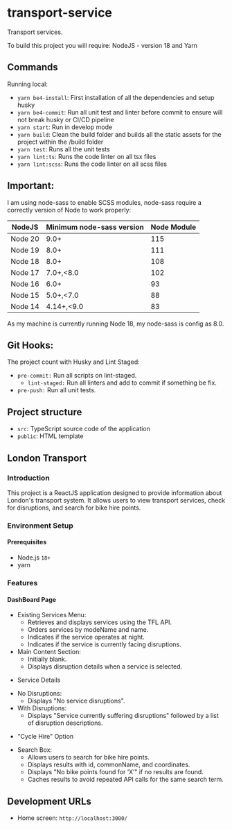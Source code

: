 # transport-service

Transport services.

To build this project you will require: NodeJS - version 18 and Yarn

## Commands

Running local:

 - `yarn be4-install`: First installation of all the dependencies and setup husky
 - `yarn be4-commit`: Run all unit test and linter before commit to ensure will not break husky or CI/CD pipeline
 - `yarn start`: Run in develop mode
 - `yarn build`: Clean the build folder and builds all the static assets for the project within the /build folder
 - `yarn test`: Runs all the unit tests
 - `yarn lint:ts`: Runs the code linter on all tsx files
 - `yarn lint:scss`: Runs the code linter on all scss files

## Important:

I am using node-sass to enable SCSS modules, node-sass require a correctly version of Node to work properly:

NodeJS  | Minimum node-sass version | Node Module
--------|--------------------------|------------
Node 20 | 9.0+                     | 115
Node 19 | 8.0+                     | 111
Node 18 | 8.0+                     | 108
Node 17 | 7.0+,<8.0                | 102
Node 16 | 6.0+                     | 93
Node 15 | 5.0+,<7.0                | 88
Node 14 | 4.14+,<9.0               | 83

As my machine is currently running Node 18, my node-sass is config as 8.0.

## Git Hooks:

The project count with Husky and Lint Staged:
 * `pre-commit:` Run all scripts on lint-staged.
   * `lint-staged:` Run all linters and add to commit if something be fix.
 * `pre-push:` Run all unit tests.

## Project structure

 - `src`: TypeScript source code of the application
 - `public`: HTML template

## London Transport
### Introduction
This project is a ReactJS application designed to provide information about London's transport system. It allows users to view transport services, check for disruptions, and search for bike hire points.

### Environment Setup
#### Prerequisites
* Node.js `18+`
* yarn

### Features
#### DashBoard Page
- Existing Services Menu:
    - Retrieves and displays services using the TFL API.
    - Orders services by modeName and name.
    - Indicates if the service operates at night.
    - Indicates if the service is currently facing disruptions.
- Main Content Section:
    - Initially blank.
    - Displays disruption details when a service is selected.

* Service Details
- No Disruptions:
    - Displays "No service disruptions".
- With Disruptions:
    - Displays "Service currently suffering disruptions" followed by a list of disruption descriptions.
* "Cycle Hire" Option
- Search Box:
    - Allows users to search for bike hire points.
    - Displays results with id, commonName, and coordinates.
    - Displays "No bike points found for ‘X’" if no results are found.
    - Caches results to avoid repeated API calls for the same search term.

## Development URLs

- Home screen: `http://localhost:3000/`